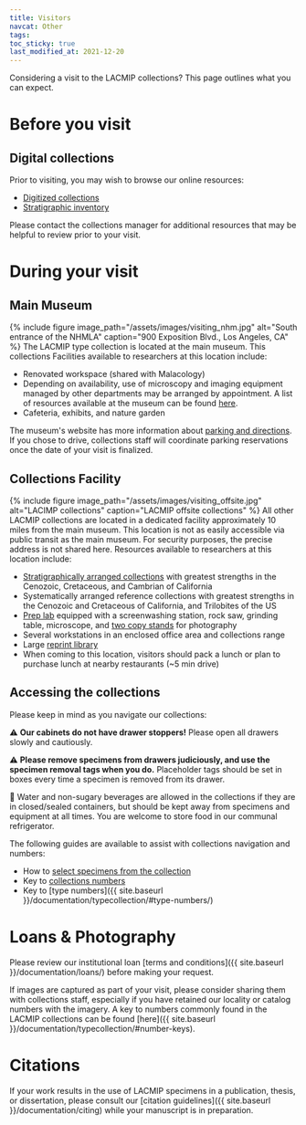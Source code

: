 ```yaml
---
title: Visitors
navcat: Other
tags:
toc_sticky: true
last_modified_at: 2021-12-20
---
```


Considering a visit to the LACMIP collections? This page outlines what you can expect.

# Before you visit
## Digital collections
Prior to visiting, you may wish to browse our online resources:
- [Digitized collections](https://doi.org/10.15468/6nxzen)
- [Stratigraphic inventory](https://collections.nhm.org/invertebrate-paleontology-inventory/)

Please contact the collections manager for additional resources that may be helpful to review prior to your visit. 

# During your visit
## Main Museum
{% include figure image_path="/assets/images/visiting_nhm.jpg" alt="South entrance of the NHMLA" caption="900 Exposition Blvd., Los Angeles, CA" %}
The LACMIP type collection is located at the main museum. This collections  Facilities available to researchers at this location include:
- Renovated workspace (shared with Malacology)
- Depending on availability, use of microscopy and imaging equipment managed by other departments may be arranged by appointment. A list of resources available at the museum can be found [here](https://nhm.org/research-collections/tools-and-services).
- Cafeteria, exhibits, and nature garden

The museum's website has more information about [parking and directions](https://nhm.org/plan-your-visit/visitor-information). If you chose to drive, collections staff will coordinate parking reservations once the date of your visit is finalized.

## Collections Facility
{% include figure image_path="/assets/images/visiting_offsite.jpg" alt="LACIMP collections" caption="LACMIP offsite collections" %}
All other LACMIP collections are located in a dedicated facility approximately 10 miles from the main museum. This location is not as easily accessible via public transit as the main museum. For security purposes, the precise address is not shared here. Resources available to researchers at this location include:
- [Stratigraphically arranged collections](https://lacmip.github.io/emu/assets/images/visiting_collections.jpg) with greatest strengths in the Cenozoic, Cretaceous, and Cambrian of California
- Systematically arranged reference collections with greatest strengths in the Cenozoic and Cretaceous of California, and Trilobites of the US
- [Prep lab](https://lacmip.github.io/emu/assets/images/visiting_preplab.jpg) equipped with a screenwashing station, rock saw, grinding table, microscope, and [two copy stands](https://lacmip.github.io/emu/assets/images/visiting_copystand.jpg) for photography
- Several workstations in an enclosed office area and collections range
- Large [reprint library](https://lacmip.github.io/emu/assets/images/visiting_library.jpg)
- When coming to this location, visitors should pack a lunch or plan to purchase lunch at nearby restaurants (~5 min drive)

## Accessing the collections
Please keep in mind as you navigate our collections:

⚠️ **Our cabinets do not have drawer stoppers!** Please open all drawers slowly and cautiously.

⚠️ **Please remove specimens from drawers judiciously, and use the specimen removal tags when you do.** Placeholder tags should be set in boxes every time a specimen is removed from its drawer.

🚫 Water and non-sugary beverages are allowed in the collections if they are in closed/sealed containers, but should be kept away from specimens and equipment at all times. You are welcome to store food in our communal refrigerator.

The following guides are available to assist with collections navigation and numbers:
- How to [select specimens from the collection](https://lacmip.github.io/emu/assets/images/visiting_collectionsnavigation.jpg)
- Key to [collections numbers](https://lacmip.github.io/emu/assets/images/visiting_collectionsnumbers.jpg)
- Key to [type numbers]({{ site.baseurl }}/documentation/typecollection/#type-numbers/)

# Loans & Photography
Please review our institutional loan [terms and conditions]({{ site.baseurl }}/documentation/loans/) before making your request.

If images are captured as part of your visit, please consider sharing them with collections staff, especially if you have retained our locality or catalog numbers with the imagery. A key to numbers commonly found in the LACMIP collections can be found [here]({{ site.baseurl }}/documentation/typecollection/#number-keys).

# Citations
If your work results in the use of LACMIP specimens in a publication, thesis, or dissertation, please consult our [citation guidelines]({{ site.baseurl }}/documentation/citing) while your manuscript is in preparation.
